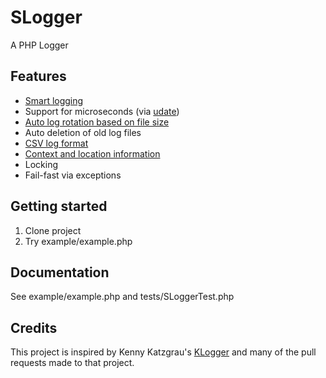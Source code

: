 # SLogger

A PHP Logger

## Features

* [Smart logging](http://blog.dynom.nl/archives/Logging-best-practices_20120304_63.html)
* Support for microseconds (via [udate](http://php.net/manual/en/datetime.format.php))
* [Auto log rotation based on file size](https://github.com/katzgrau/KLogger/pull/14)
* Auto deletion of old log files
* [CSV log format](http://en.wikipedia.org/wiki/Comma-separated_values)
* [Context and location information](https://github.com/katzgrau/KLogger/pull/6)
* Locking
* Fail-fast via exceptions

## Getting started

1. Clone project
1. Try example/example.php

## Documentation

See example/example.php and tests/SLoggerTest.php

## Credits

This project is inspired by Kenny Katzgrau's
[KLogger](https://github.com/katzgrau/KLogger) and many of the pull requests
made to that project.

